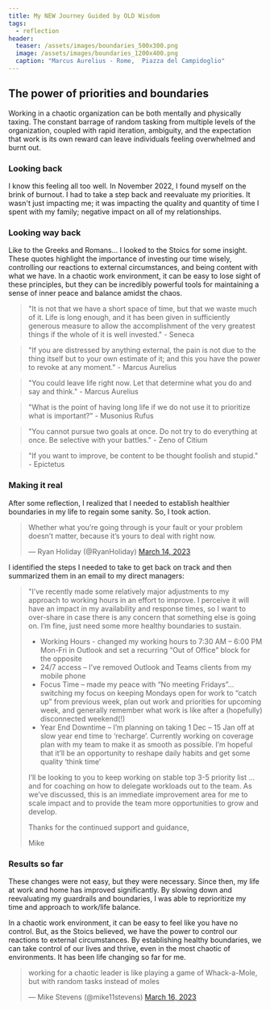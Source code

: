 ```yaml
---
title: My NEW Journey Guided by OLD Wisdom
tags: 
  - reflection
header:
  teaser: /assets/images/boundaries_500x300.png
  image: /assets/images/boundaries_1200x400.png
  caption: "Marcus Aurelius - Rome,  Piazza del Campidoglio"
---
```

## The power of priorities and boundaries
Working in a chaotic organization can be both mentally and physically taxing. The constant barrage of random tasking from multiple levels of the organization, coupled with rapid iteration, ambiguity, and the expectation that work is its own reward can leave individuals feeling overwhelmed and burnt out.

### Looking back
I know this feeling all too well. In November 2022, I found myself on the brink of burnout. I had to take a step back and reevaluate my priorities. It wasn't just impacting me; it was impacting the quality and quantity of time I spent with my family; negative impact on all of my relationships. 

### Looking way back
Like to the Greeks and Romans... I looked to the Stoics for some insight. These quotes highlight the importance of investing our time wisely, controlling our reactions to external circumstances, and being content with what we have. In a chaotic work environment, it can be easy to lose sight of these principles, but they can be incredibly powerful tools for maintaining a sense of inner peace and balance amidst the chaos.

>"It is not that we have a short space of time, but that we waste much of it. Life is long enough, and it has been given in sufficiently generous measure to allow the accomplishment of the very greatest things if the whole of it is well invested." - Seneca

>"If you are distressed by anything external, the pain is not due to the thing itself but to your own estimate of it; and this you have the power to revoke at any moment." - Marcus Aurelius

>"You could leave life right now. Let that determine what you do and say and think." - Marcus Aurelius

>"What is the point of having long life if we do not use it to prioritize what is important?" - Musonius Rufus

>"You cannot pursue two goals at once. Do not try to do everything at once. Be selective with your battles." - Zeno of Citium

>"If you want to improve, be content to be thought foolish and stupid." - Epictetus

### Making it real
After some reflection, I realized that I needed to establish healthier boundaries in my life to regain some sanity. So, I took action. 

<blockquote class="twitter-tweet"><p lang="en" dir="ltr">Whether what you’re going through is your fault or your problem doesn’t matter, because it’s yours to deal with right now.</p>&mdash; Ryan Holiday (@RyanHoliday) <a href="https://twitter.com/RyanHoliday/status/1635672172034424838?ref_src=twsrc%5Etfw">March 14, 2023</a></blockquote> <script async src="https://platform.twitter.com/widgets.js" charset="utf-8"></script>

I identified the steps I needed to take to get back on track and then summarized them in an email to my direct managers:

>"I’ve recently made some relatively major adjustments to my approach to working hours in an effort to improve. I perceive it will have an impact in my availability and response times, so I want to over-share in case there is any concern that something else is going on. I’m fine, just need some more healthy boundaries to sustain.
>
>- Working Hours - changed my working hours to 7:30 AM – 6:00 PM Mon-Fri in Outlook and set a recurring “Out of Office” block for the opposite
>- 24/7 access – I’ve removed Outlook and Teams clients from my mobile phone
>- Focus Time – made my peace with “No meeting Fridays”… switching my focus on keeping Mondays open for work to “catch up” from previous week, plan out work and priorities for upcoming week, and generally remember what work is like after a (hopefully) disconnected weekend(!)
>- Year End Downtime – I’m planning on taking 1 Dec – 15 Jan off at slow year end time to ‘recharge’. Currently working on coverage plan with my team to make it as smooth as possible. I’m hopeful that it’ll be an opportunity to reshape daily habits and get some quality ‘think time’
>
>I’ll be looking to you to keep working on stable top 3-5 priority list ... and for coaching on how to delegate workloads out to the team. As we’ve discussed, this is an immediate improvement area for me to scale impact and to provide the team more opportunities to grow and develop.
>
>Thanks for the continued support and guidance,
> 
>Mike

### Results so far
These changes were not easy, but they were necessary. Since then, my life at work and home has improved significantly. By slowing down and reevaluating my guardrails and boundaries, I was able to reprioritize my time and approach to work/life balance.

In a chaotic work environment, it can be easy to feel like you have no control. But, as the Stoics believed, we have the power to control our reactions to external circumstances. By establishing healthy boundaries, we can take control of our lives and thrive, even in the most chaotic of environments. It has been life changing so far for me.

<blockquote class="twitter-tweet"><p lang="en" dir="ltr">working for a chaotic leader is like playing a game of Whack-a-Mole, but with random tasks instead of moles</p>&mdash; Mike Stevens (@mike11stevens) <a href="https://twitter.com/mike11stevens/status/1636510496210681858?ref_src=twsrc%5Etfw">March 16, 2023</a></blockquote> <script async src="https://platform.twitter.com/widgets.js" charset="utf-8"></script>

